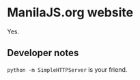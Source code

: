 ManilaJS.org website
====================

Yes.

Developer notes
---------------

`python -m SimpleHTTPServer` is your friend.
